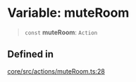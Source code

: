 # Variable: muteRoom

> `const` **muteRoom**: `Action`

## Defined in

[core/src/actions/muteRoom.ts:28](https://github.com/ai16z/eliza/blob/f44765cf90f453d2ecf80e9a2e5e7bb6d1533f70/core/src/actions/muteRoom.ts#L28)
